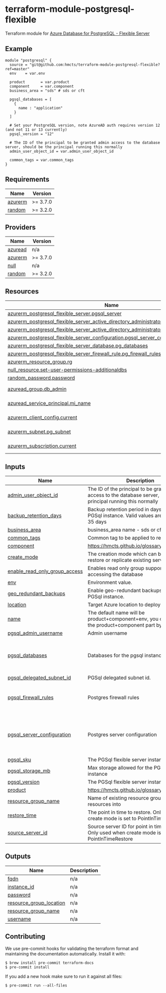 # terraform-module-postgresql-flexible
Terraform module for [Azure Database for PostgreSQL - Flexible Server](https://docs.microsoft.com/en-us/azure/postgresql/flexible-server/)

## Example

```hcl
module "postgresql" {
  source = "git@github.com:hmcts/terraform-module-postgresql-flexible?ref=master"
  env    = var.env

  product       = var.product
  component     = var.component
  business_area = "sds" # sds or cft

  pgsql_databases = [
    {
      name : "application"
    }
  ]

  # Set your PostgreSQL version, note AzureAD auth requires version 12 (and not 11 or 13 currently)
  pgsql_version = "12"
  
  # The ID of the principal to be granted admin access to the database server, should be the principal running this normally
  admin_user_object_id = var.admin_user_object_id
  
  common_tags = var.common_tags
}
```

<!-- BEGIN_TF_DOCS -->
## Requirements

| Name | Version |
|------|---------|
| <a name="requirement_azurerm"></a> [azurerm](#requirement\_azurerm) | >= 3.7.0 |
| <a name="requirement_random"></a> [random](#requirement\_random) | >= 3.2.0 |

## Providers

| Name | Version |
|------|---------|
| <a name="provider_azuread"></a> [azuread](#provider\_azuread) | n/a |
| <a name="provider_azurerm"></a> [azurerm](#provider\_azurerm) | >= 3.7.0 |
| <a name="provider_null"></a> [null](#provider\_null) | n/a |
| <a name="provider_random"></a> [random](#provider\_random) | >= 3.2.0 |

## Resources

| Name | Type |
|------|------|
| [azurerm_postgresql_flexible_server.pgsql_server](https://registry.terraform.io/providers/hashicorp/azurerm/latest/docs/resources/postgresql_flexible_server) | resource |
| [azurerm_postgresql_flexible_server_active_directory_administrator.pgsql_adadmin](https://registry.terraform.io/providers/hashicorp/azurerm/latest/docs/resources/postgresql_flexible_server_active_directory_administrator) | resource |
| [azurerm_postgresql_flexible_server_active_directory_administrator.pgsql_principal_admin](https://registry.terraform.io/providers/hashicorp/azurerm/latest/docs/resources/postgresql_flexible_server_active_directory_administrator) | resource |
| [azurerm_postgresql_flexible_server_configuration.pgsql_server_config](https://registry.terraform.io/providers/hashicorp/azurerm/latest/docs/resources/postgresql_flexible_server_configuration) | resource |
| [azurerm_postgresql_flexible_server_database.pg_databases](https://registry.terraform.io/providers/hashicorp/azurerm/latest/docs/resources/postgresql_flexible_server_database) | resource |
| [azurerm_postgresql_flexible_server_firewall_rule.pg_firewall_rules](https://registry.terraform.io/providers/hashicorp/azurerm/latest/docs/resources/postgresql_flexible_server_firewall_rule) | resource |
| [azurerm_resource_group.rg](https://registry.terraform.io/providers/hashicorp/azurerm/latest/docs/resources/resource_group) | resource |
| [null_resource.set-user-permissions-additionaldbs](https://registry.terraform.io/providers/hashicorp/null/latest/docs/resources/resource) | resource |
| [random_password.password](https://registry.terraform.io/providers/hashicorp/random/latest/docs/resources/password) | resource |
| [azuread_group.db_admin](https://registry.terraform.io/providers/hashicorp/azuread/latest/docs/data-sources/group) | data source |
| [azuread_service_principal.mi_name](https://registry.terraform.io/providers/hashicorp/azuread/latest/docs/data-sources/service_principal) | data source |
| [azurerm_client_config.current](https://registry.terraform.io/providers/hashicorp/azurerm/latest/docs/data-sources/client_config) | data source |
| [azurerm_subnet.pg_subnet](https://registry.terraform.io/providers/hashicorp/azurerm/latest/docs/data-sources/subnet) | data source |
| [azurerm_subscription.current](https://registry.terraform.io/providers/hashicorp/azurerm/latest/docs/data-sources/subscription) | data source |

## Inputs

| Name | Description | Type | Default | Required |
|------|-------------|------|---------|:--------:|
| <a name="input_admin_user_object_id"></a> [admin\_user\_object\_id](#input\_admin\_user\_object\_id) | The ID of the principal to be granted admin access to the database server, should be the principal running this normally | `any` | `null` | no |
| <a name="input_backup_retention_days"></a> [backup\_retention\_days](#input\_backup\_retention\_days) | Backup retention period in days for the PGSql instance. Valid values are between 7 & 35 days | `number` | `7` | no |
| <a name="input_business_area"></a> [business\_area](#input\_business\_area) | business\_area name - sds or cft. | `any` | n/a | yes |
| <a name="input_common_tags"></a> [common\_tags](#input\_common\_tags) | Common tag to be applied to resources. | `map(string)` | n/a | yes |
| <a name="input_component"></a> [component](#input\_component) | https://hmcts.github.io/glossary/#component | `string` | n/a | yes |
| <a name="input_create_mode"></a> [create\_mode](#input\_create\_mode) | The creation mode which can be used to restore or replicate existing servers | `string` | `"Default"` | no |
| <a name="input_enable_read_only_group_access"></a> [enable\_read\_only\_group\_access](#input\_enable\_read\_only\_group\_access) | Enables read only group support for accessing the database | `bool` | `true` | no |
| <a name="input_env"></a> [env](#input\_env) | Environment value. | `string` | n/a | yes |
| <a name="input_geo_redundant_backups"></a> [geo\_redundant\_backups](#input\_geo\_redundant\_backups) | Enable geo-redundant backups for the PGSql instance. | `bool` | `false` | no |
| <a name="input_location"></a> [location](#input\_location) | Target Azure location to deploy the resource | `string` | `"UK South"` | no |
| <a name="input_name"></a> [name](#input\_name) | The default name will be product+component+env, you can override the product+component part by setting this | `string` | `""` | no |
| <a name="input_pgsql_admin_username"></a> [pgsql\_admin\_username](#input\_pgsql\_admin\_username) | Admin username | `string` | `"pgadmin"` | no |
| <a name="input_pgsql_databases"></a> [pgsql\_databases](#input\_pgsql\_databases) | Databases for the pgsql instance. | `list(object({ name : string, collation : optional(string), charset : optional(string) }))` | n/a | yes |
| <a name="input_pgsql_delegated_subnet_id"></a> [pgsql\_delegated\_subnet\_id](#input\_pgsql\_delegated\_subnet\_id) | PGSql delegated subnet id. | `string` | `""` | no |
| <a name="input_pgsql_firewall_rules"></a> [pgsql\_firewall\_rules](#input\_pgsql\_firewall\_rules) | Postgres firewall rules | `list(object({ name : string, start_ip_address : string, end_ip_address : string }))` | `[]` | no |
| <a name="input_pgsql_server_configuration"></a> [pgsql\_server\_configuration](#input\_pgsql\_server\_configuration) | Postgres server configuration | `list(object({ name : string, value : string }))` | <pre>[<br>  {<br>    "name": "backslash_quote",<br>    "value": "on"<br>  }<br>]</pre> | no |
| <a name="input_pgsql_sku"></a> [pgsql\_sku](#input\_pgsql\_sku) | The PGSql flexible server instance sku | `string` | `"GP_Standard_D2s_v3"` | no |
| <a name="input_pgsql_storage_mb"></a> [pgsql\_storage\_mb](#input\_pgsql\_storage\_mb) | Max storage allowed for the PGSql Flexibile instance | `number` | `65536` | no |
| <a name="input_pgsql_version"></a> [pgsql\_version](#input\_pgsql\_version) | The PGSql flexible server instance version. | `string` | n/a | yes |
| <a name="input_product"></a> [product](#input\_product) | https://hmcts.github.io/glossary/#product | `string` | n/a | yes |
| <a name="input_resource_group_name"></a> [resource\_group\_name](#input\_resource\_group\_name) | Name of existing resource group to deploy resources into | `string` | `null` | no |
| <a name="input_restore_time"></a> [restore\_time](#input\_restore\_time) | The point in time to restore. Only used when create mode is set to PointInTimeRestore | `any` | `null` | no |
| <a name="input_source_server_id"></a> [source\_server\_id](#input\_source\_server\_id) | Source server ID for point in time restore. Only used when create mode is set to PointInTimeRestore | `any` | `null` | no |

## Outputs

| Name | Description |
|------|-------------|
| <a name="output_fqdn"></a> [fqdn](#output\_fqdn) | n/a |
| <a name="output_instance_id"></a> [instance\_id](#output\_instance\_id) | n/a |
| <a name="output_password"></a> [password](#output\_password) | n/a |
| <a name="output_resource_group_location"></a> [resource\_group\_location](#output\_resource\_group\_location) | n/a |
| <a name="output_resource_group_name"></a> [resource\_group\_name](#output\_resource\_group\_name) | n/a |
| <a name="output_username"></a> [username](#output\_username) | n/a |
<!-- END_TF_DOCS -->

## Contributing

We use pre-commit hooks for validating the terraform format and maintaining the documentation automatically.
Install it with:

```shell
$ brew install pre-commit terraform-docs
$ pre-commit install
```

If you add a new hook make sure to run it against all files:
```shell
$ pre-commit run --all-files
```
